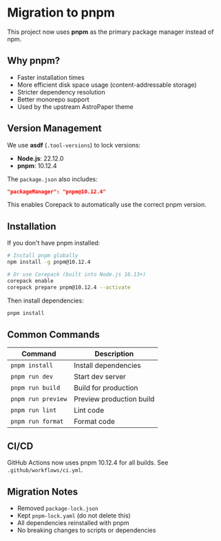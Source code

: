 # Migration to pnpm

This project now uses **pnpm** as the primary package manager instead of npm.

## Why pnpm?

- Faster installation times
- More efficient disk space usage (content-addressable storage)
- Stricter dependency resolution
- Better monorepo support
- Used by the upstream AstroPaper theme

## Version Management

We use **asdf** (`.tool-versions`) to lock versions:
- **Node.js**: 22.12.0
- **pnpm**: 10.12.4

The `package.json` also includes:
```json
"packageManager": "pnpm@10.12.4"
```

This enables Corepack to automatically use the correct pnpm version.

## Installation

If you don't have pnpm installed:

```bash
# Install pnpm globally
npm install -g pnpm@10.12.4

# Or use Corepack (built into Node.js 16.13+)
corepack enable
corepack prepare pnpm@10.12.4 --activate
```

Then install dependencies:

```bash
pnpm install
```

## Common Commands

| Command | Description |
|---------|-------------|
| `pnpm install` | Install dependencies |
| `pnpm run dev` | Start dev server |
| `pnpm run build` | Build for production |
| `pnpm run preview` | Preview production build |
| `pnpm run lint` | Lint code |
| `pnpm run format` | Format code |

## CI/CD

GitHub Actions now uses pnpm 10.12.4 for all builds. See `.github/workflows/ci.yml`.

## Migration Notes

- Removed `package-lock.json`
- Kept `pnpm-lock.yaml` (do not delete this)
- All dependencies reinstalled with pnpm
- No breaking changes to scripts or dependencies

